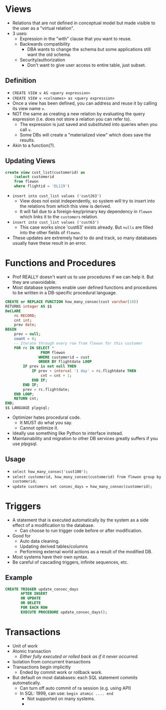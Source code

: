 # Views
- Relations that are not defined in conceptual model but made visible to the user as a "virtual relation".
- 3 uses:
	- Expression in the "with" clause that you want to reuse.
	- Backwards compatibility
		- DBA wants to change the schema but some applications still want the old schema.
	- Security/authorization
		- Don't want to give user access to entire table, just subset.
## Definition
- `CREATE VIEW v AS <query expression>`
- `CREATE VIEW v <colnames> as <query expression>`
- Once a view has been defined, you can address and reuse it by calling its view name `v`.
- NOT the same as creating a new relation by evaluating the query expression (i.e. does not store a relation you can refer to).
	- The expression is just saved and substituted into queries when you call `v`.
	- Some DBs will create a "materialized view" which does save the results.
- Akin to a function(?).
## Updating Views
```sql
create view cust_list(customerid) as 
	(select customerid
	from flewon
	where flightid = 'DL119')
```
- `insert into cust_list values ('cust263')`
	- View does not exist independently, so system will try to insert into the relations from which this view is derived.
	- It will fail due to a foreign-key/primary key dependency in `flewon` which links it to the `customers` relation.
- `insert into cust_list values ('cust63')`
	- This case works since 'cust63' exists already. But `nulls` are filled into the other fields of `flewon`.
- These updates are extremely hard to do and track, so many databases usually have these result in an error.
# Functions and Procedures
- Prof REALLY doesn't want us to use procedures if we can help it. But they are unavoidable.
- Most database systems enable user defined functions and procedures to be written in a DB-specific procedural language.
```sql
CREATE or REPLACE FUNCTION how_many_consec(cust varchar(10))
RETURNS integer AS $$
DeCLARE
	rc RECORD;
	cnt int;
	prev date;
BEGIN
	prev = null;
	count = 0;
	-- Iterate through every row from flewon for this customer
	FOR rc IN SELECT * 
				FROM flewon
			   WHERE customerid = cust 
			   ORDER BY flightdate LOOP
		IF prev is not null THEN
			IF prev + interval '1 day' = rc.flightdate THEN
				cnt = cnt + 1;
			END IF;
		END IF;
		prev = rc.flightdate;
	END LOOP;
	RETURN cnt;
END;
$$ LANGUAGE plpgsql;
```
- Optimizer hates procedural code.
	- It MUST do what you say.
	- Cannot optimize it.
- Ideally use something like Python to interface instead.
- Maintainability and migration to other DB services greatly suffers if you use plpgsql.
## Usage
- `select how_many_consec('cust100');`
- `select customerid, how_many_consec(customerid) from flewon group by customerid;`
- `update customers set consec_days = how_many_consec(customerid);`
# Triggers
- A statement that is executed automatically by the system as a side effect of a modification to the database.
	- Can choose to run trigger code before or after modification.
- Good for
	- Auto data cleaning.
	- Updating derived tables/columns
	- Performing external world actions as a result of the modified DB.
- Most systems have their own syntax.
- Be careful of cascading triggers, infinite sequences, etc.
## Example
```sql
CREATE TRIGGER update_consec_days
	   AFTER INSERT 
	   OR UPDATE 
	   OR DELETE
	   FOR EACH ROW
	   EXECUTE PROCEDURE update_consec_days();
```
# Transactions
- Unit of work
- Atomic transaction
	- *Either fully executed or rolled back as if it never occurred.*
- Isolation from concurrent transactions
- Transactions begin implicitly
	- Ended by commit work or rollback work.
- But default on most databases: each SQL statement commits automatically.
	- Can turn off auto commit of ra session (e.g. using API)
	- In SQL: 1999, can use: `begin atomic .... end`
		- Not supported on many systems.
		- 